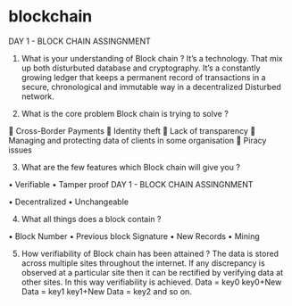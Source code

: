 # blockchain

DAY 1  -  BLOCK CHAIN ASSINGNMENT 
 
 
1)	What  is  your  understanding  of  Block chain ? 
                       It’s a technology. That mix up both disturbuted database and cryptography. It’s a constantly growing ledger that keeps a permanent record of transactions in a secure, chronological and immutable way in a decentralized Disturbed network.

 
2)	What is the core problem Block chain is trying to solve ? 
 
	Cross-Border Payments 
	Identity theft 
	Lack of  transparency 
	Managing and protecting data of clients in some organisation 
	Piracy issues 
 
3)	What are the few features which Block chain will give you ? 
 
•	Verifiable 
•	Tamper proof 
DAY 1  -  BLOCK CHAIN ASSINGNMENT 
 
•	Decentralized 
•	Unchangeable

 
4)	What all things does a block contain ? 
     
•	Block Number 
•	Previous block Signature 
•	New Records 
•	Mining 
 
5)	How verifiability of Block chain has been attained ? 
            The data is stored across multiple sites throughout the internet. If any discrepancy is observed at a particular site then it can be rectified by verifying data at other sites. In this way verifiability is achieved.                  Data = key0                  key0+New Data = key1                  key1+New Data = key2                  and so on. 
 
